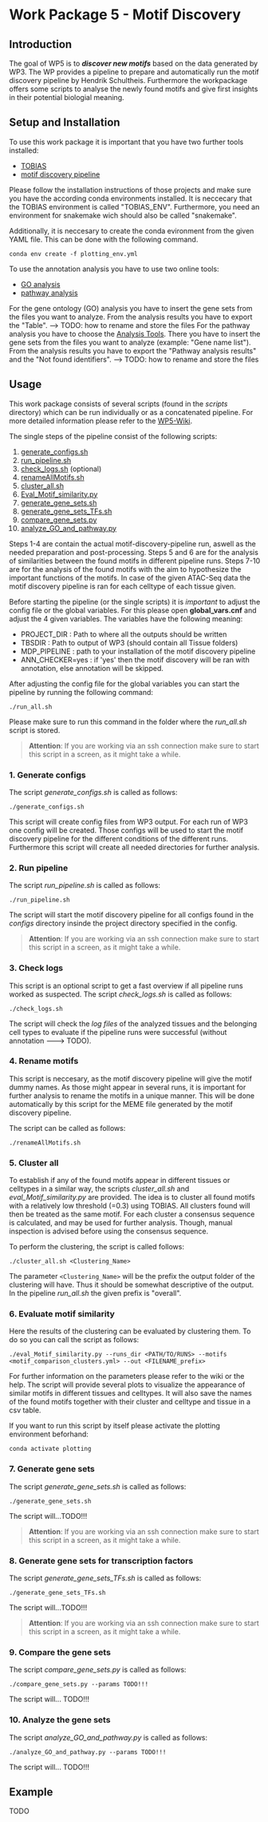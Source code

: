 # Work Package 5 - Motif Discovery

## Introduction

The goal of WP5 is to ***discover new motifs*** based on the data generated by WP3.
The WP provides a pipeline to prepare and automatically run the motif discovery pipeline by Hendrik Schultheis. 
Furthermore the workpackage offers some scripts to analyse the newly found motifs and give first insights in their potential biologial meaning.

## Setup and Installation
To use this work package it is important that you have two further tools installed:
* [TOBIAS](https://github.com/loosolab/TOBIAS)
* [motif discovery pipeline](https://github.com/loosolab/motif-discovery-pipeline)

Please follow the installation instructions of those projects and make sure you have the according conda environments installed. It is neccecary that the TOBIAS environment is called "TOBIAS_ENV". 
Furthermore, you need an environment for snakemake wich should also be called "snakemake".

Additionally, it is neccesary to create the conda evironment from the given YAML file. This can be done with the following command.

```
conda env create -f plotting_env.yml
```

To use the annotation analysis you have to use two online tools:
* [GO analysis](http://www.pantherdb.org)
* [pathway analysis](https://reactome.org)

For the gene ontology (GO) analysis you have to insert the gene sets from the files you want to analyze. From the analysis results you have to export the "Table". --> TODO: how to rename and store the files
For the pathway analysis you have to choose the [Analysis Tools](https://reactome.org/PathwayBrowser/#TOOL=AT). There you have to insert the gene sets from the files you want to analyze (example: "Gene name list"). From the analysis results you have to export the "Pathway analysis results" and the "Not found identifiers". --> TODO: how to rename and store the files

## Usage
This work package consists of several scripts (found in the *scripts* directory) which can be run individually or as a concatenated pipeline. For more detailed information please refer to the [WP5-Wiki](https://github.com/loosolab/Datenanalyse-2021/wiki/WP5).

The single steps of the pipeline consist of the following scripts:
1. [generate_configs.sh](#1-generate-configs)    
2. [run_pipeline.sh](#2-run-pipeline)
3. [check_logs.sh](#3-check-logs) (optional)
4. [renameAllMotifs.sh](#4-rename-motifs)
5. [cluster_all.sh](#5-cluster-all)
6. [Eval_Motif_similarity.py](#6-evaluate-motif-similarity)
7. [generate_gene_sets.sh](#7-generate-gene-sets)
8. [generate_gene_sets_TFs.sh](#8-generate-gene-sets-for-transcription-factors)
9. [compare_gene_sets.py](#9-compare-the-gene-sets)
10. [analyze_GO_and_pathway.py](#10-analyze-the-gene-sets)

Steps 1-4 are contain the actual motif-discovery-pipeline run, aswell as the needed preparation and post-processing.
Steps 5 and 6 are for the analysis of similarities between the found motifs in different pipeline runs.
Steps 7-10 are for the analysis of the found motifs with the aim to hypothesize the important functions of the motifs.
In case of the given ATAC-Seq data the motif discovery pipeline is ran for each celltype of each tissue given.

Before starting the pipeline (or the single scripts) it is *important* to adjust the config file or the global variables. 
For this please open **global_vars.cnf** and adjust the 4 given variables.
The variables have the following meaning:

* PROJECT_DIR : Path to where all the outputs should be written
* TBSDIR : Path to output of WP3 (should contain all Tissue folders)
* MDP_PIPELINE : path to your installation of the motif discovery pipeline
* ANN_CHECKER=yes : if 'yes' then the motif discovery will be ran with annotation, else annotation will be skipped.

After adjusting the config file for the global variables you can start the pipeline by running the following command:

```
./run_all.sh
```

Please make sure to run this command in the folder where the *run_all.sh* script is stored.
> **Attention**: If you are working via an ssh connection make sure to start this script in a screen, as it might take a while.

### 1. Generate configs
The script *generate_configs.sh* is called as follows:

```
./generate_configs.sh
```

This script will create config files from WP3 output. For each run of WP3 one config will be created. Those configs will be used to start the motif discovery pipeline for the different conditions of the different runs.
Furthermore this script will create all needed directories for further analysis.

### 2. Run pipeline
The script *run_pipeline.sh* is called as follows:

```
./run_pipeline.sh
```

The script will start the motif discovery pipeline for all configs found in the *configs* directory insinde the project directory specified in the config. 
> **Attention**: If you are working via an ssh connection make sure to start this script in a screen, as it might take a while.

### 3. Check logs
This script is an optional script to get a fast overview if all pipeline runs worked as suspected.
The script *check_logs.sh* is called as follows:

```
./check_logs.sh
```

The script will check the *log files* of the analyzed tissues and the belonging cell types to evaluate if the pipeline runs were successful (without annotation ---> TODO). 

### 4. Rename motifs
This script is neccesary, as the motif discovery pipeline will give the motif dummy names. 
As those might appear in several runs, it is important for further analysis to rename the motifs in a unique manner.
This will be done automatically by this script for the MEME file generated by the motif discovery pipeline.

The script can be called as follows:

```
./renameAllMotifs.sh
```
### 5. Cluster all
To establish if any of the found motifs appear in different tissues or celltypes in a similar way, the scripts *cluster_all.sh* and 
*eval_Motif_similarity.py* are provided. 
The idea is to cluster all found motifs with a relatively low threshold (=0.3) using TOBIAS. All clusters found will then be treated as the same motif.
For each cluster a consensus sequence is calculated, and may be used for further analysis. Though, manual inspection is advised before using the consensus sequence.

To perform the clustering, the script is called follows:

```
./cluster_all.sh <Clustering_Name> 
```

The parameter `<Clustering_Name>` will be the prefix the output folder of the clustering will have. Thus it should be somewhat descriptive of the output. In the pipeline *run_all.sh* the given prefix is "overall".

### 6. Evaluate motif similarity
Here the results of the clustering can be evaluated by clustering them. 
To do so you can call the script as follows:

```
./eval_Motif_similarity.py --runs_dir <PATH/TO/RUNS> --motifs <motif_comparison_clusters.yml> --out <FILENAME_prefix>
```

For further information on the parameters please refer to the wiki or the help. 
The script will provide several plots to visualize the appearance of similar motifs in different tissues and celltypes. It will also save the names of the found motifs together with their cluster and celltype and tissue in a csv table.

If you want to run this script by itself please activate the plotting environment beforhand:
```
conda activate plotting
```

### 7. Generate gene sets
The script *generate_gene_sets.sh* is called as follows:

```
./generate_gene_sets.sh
```

The script will...TODO!!!
> **Attention**: If you are working via an ssh connection make sure to start this script in a screen, as it might take a while.

### 8. Generate gene sets for transcription factors
The script *generate_gene_sets_TFs.sh* is called as follows:

```
./generate_gene_sets_TFs.sh
```

The script will...TODO!!!
> **Attention**: If you are working via an ssh connection make sure to start this script in a screen, as it might take a while.

### 9. Compare the gene sets
The script *compare_gene_sets.py* is called as follows:

```
./compare_gene_sets.py --params TODO!!!
```

The script will... TODO!!!

### 10. Analyze the gene sets
The script *analyze_GO_and_pathway.py* is called as follows:

```
./analyze_GO_and_pathway.py --params TODO!!!
```

The script will... TODO!!!

## Example
TODO
